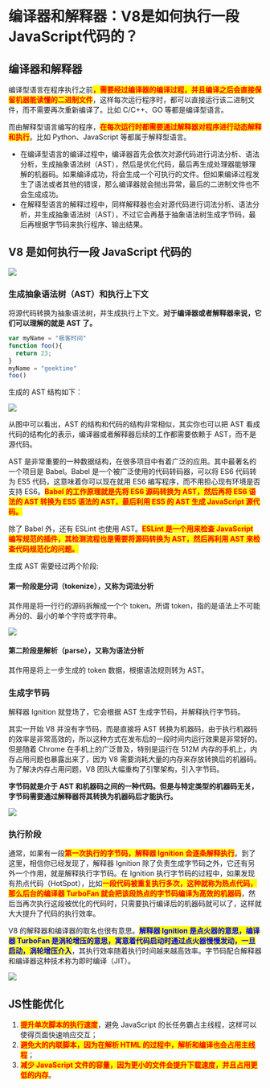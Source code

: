 # 编译器和解释器：V8是如何执行一段JavaScript代码的？

## 编译器和解释器

​编译型语言在程序执行之前<mark style="color:red;">**，需要经过编译器的编译过程，并且编译之后会直接保留机器能读懂的二进制文件**</mark>，这样每次运行程序时，都可以直接运行该二进制文件，而不需要再次重新编译了。比如 C/C++、GO 等都是编译型语言。

而由解释型语言编写的程序，<mark style="color:red;">**在每次运行时都需要通过解释器对程序进行动态解释和执行**</mark>。比如 Python、JavaScript 等都属于解释型语言。



* 在编译型语言的编译过程中，编译器首先会依次对源代码进行词法分析、语法分析，生成抽象语法树（AST），然后是优化代码，最后再生成处理器能够理解的机器码。如果编译成功，将会生成一个可执行的文件。但如果编译过程发生了语法或者其他的错误，那么编译器就会抛出异常，最后的二进制文件也不会生成成功。
* 在解释型语言的解释过程中，同样解释器也会对源代码进行词法分析、语法分析，并生成抽象语法树（AST），不过它会再基于抽象语法树生成字节码，最后再根据字节码来执行程序、输出结果。

## V8 是如何执行一段 JavaScript 代码的

![](<../../.gitbook/assets/image (67).png>)

### 生成抽象语法树（AST）和执行上下文

将源代码转换为抽象语法树，并生成执行上下文。**对于编译器或者解释器来说，它们可以理解的就是 AST 了。**

```javascript
var myName = "极客时间"
function foo(){
  return 23;
}
myName = "geektime"
foo()
```

生成的 AST 结构如下：

![](<../../.gitbook/assets/image (84).png>)

从图中可以看出，AST 的结构和代码的结构非常相似，其实你也可以把 AST 看成代码的结构化的表示，编译器或者解释器后续的工作都需要依赖于 AST，而不是源代码。

AST 是非常重要的一种数据结构，在很多项目中有着广泛的应用。其中最著名的一个项目是 Babel。Babel 是一个被广泛使用的代码转码器，可以将 ES6 代码转为 ES5 代码，这意味着你可以现在就用 ES6 编写程序，而不用担心现有环境是否支持 ES6。<mark style="color:red;">**Babel 的工作原理就是先将 ES6 源码转换为 AST，然后再将 ES6 语法的 AST 转换为 ES5 语法的 AST，最后利用 ES5 的 AST 生成 JavaScript 源代码。**</mark>

除了 Babel 外，还有 ESLint 也使用 AST。<mark style="color:red;">**ESLint 是一个用来检查 JavaScript 编写规范的插件，其检测流程也是需要将源码转换为 AST，然后再利用 AST 来检查代码规范化的问题。**</mark>

生成 AST 需要经过两个阶段:

#### 第一阶段是分词（tokenize），又称为词法分析

其作用是将一行行的源码拆解成一个个 token。所谓 token，指的是语法上不可能再分的、最小的单个字符或字符串。

![](<../../.gitbook/assets/image (87).png>)

#### 第二阶段是解析（parse），又称为语法分析

其作用是将上一步生成的 token 数据，根据语法规则转为 AST。

### 生成字节码

解释器 Ignition 就登场了，它会根据 AST 生成字节码，并解释执行字节码。

其实一开始 V8 并没有字节码，而是直接将 AST 转换为机器码，由于执行机器码的效率是非常高效的，所以这种方式在发布后的一段时间内运行效果是非常好的。但是随着 Chrome 在手机上的广泛普及，特别是运行在 512M 内存的手机上，内存占用问题也暴露出来了，因为 V8 需要消耗大量的内存来存放转换后的机器码。为了解决内存占用问题，V8 团队大幅重构了引擎架构，引入字节码。

**字节码就是介于 AST 和机器码之间的一种代码。但是与特定类型的机器码无关，字节码需要通过解释器将其转换为机器码后才能执行。**

****![](<../../.gitbook/assets/image (64).png>)****

### **执行阶段**

通常，如果有一段<mark style="color:red;">**第一次执行的字节码，解释器 Ignition 会逐条解释执行**</mark>。到了这里，相信你已经发现了，解释器 Ignition 除了负责生成字节码之外，它还有另外一个作用，就是解释执行字节码。在 Ignition 执行字节码的过程中，如果发现有热点代码（HotSpot），比如<mark style="color:red;">**一段代码被重复执行多次，这种就称为热点代码，那么后台的编译器 TurboFan 就会把该段热点的字节码编译为高效的机器码**</mark>，然后当再次执行这段被优化的代码时，只需要执行编译后的机器码就可以了，这样就大大提升了代码的执行效率。

V8 的解释器和编译器的取名也很有意思。<mark style="color:blue;">**解释器 Ignition 是点火器的意思，编译器 TurboFan 是涡轮增压的意思，寓意着代码启动时通过点火器慢慢发动，一旦启动，涡轮增压介入**</mark>，其执行效率随着执行时间越来越高效率。字节码配合解释器和编译器这种技术称为即时编译（JIT）。

![](<../../.gitbook/assets/image (83).png>)

## JS性能优化

1. <mark style="color:red;">**提升单次脚本的执行速度**</mark>，避免 JavaScript 的长任务霸占主线程，这样可以使得页面快速响应交互；
2. <mark style="color:red;">**避免大的内联脚本，因为在解析 HTML 的过程中，解析和编译也会占用主线程**</mark>；
3. <mark style="color:red;">**减少 JavaScript 文件的容量，因为更小的文件会提升下载速度，并且占用更低的内存**</mark>。



